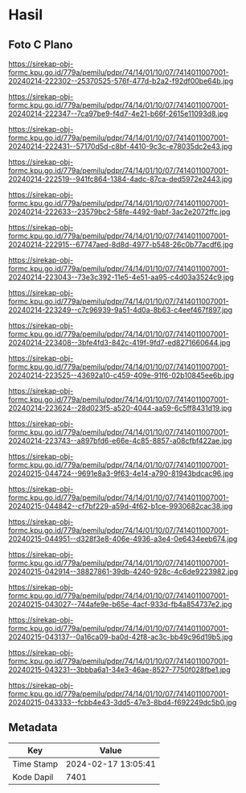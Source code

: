# Hasil

## Foto C Plano

https://sirekap-obj-formc.kpu.go.id/779a/pemilu/pdpr/74/14/01/10/07/7414011007001-20240214-222302--25370525-576f-477d-b2a2-f92df00be64b.jpg

https://sirekap-obj-formc.kpu.go.id/779a/pemilu/pdpr/74/14/01/10/07/7414011007001-20240214-222347--7ca97be9-f4d7-4e21-b66f-2615e11093d8.jpg

https://sirekap-obj-formc.kpu.go.id/779a/pemilu/pdpr/74/14/01/10/07/7414011007001-20240214-222431--57170d5d-c8bf-4410-9c3c-e78035dc2e43.jpg

https://sirekap-obj-formc.kpu.go.id/779a/pemilu/pdpr/74/14/01/10/07/7414011007001-20240214-222519--941fc864-1384-4adc-87ca-ded5972e2443.jpg

https://sirekap-obj-formc.kpu.go.id/779a/pemilu/pdpr/74/14/01/10/07/7414011007001-20240214-222633--23579bc2-58fe-4492-9abf-3ac2e2072ffc.jpg

https://sirekap-obj-formc.kpu.go.id/779a/pemilu/pdpr/74/14/01/10/07/7414011007001-20240214-222915--67747aed-8d8d-4977-b548-26c0b77acdf6.jpg

https://sirekap-obj-formc.kpu.go.id/779a/pemilu/pdpr/74/14/01/10/07/7414011007001-20240214-223043--73e3c392-11e5-4e51-aa95-c4d03a3524c9.jpg

https://sirekap-obj-formc.kpu.go.id/779a/pemilu/pdpr/74/14/01/10/07/7414011007001-20240214-223249--c7c96939-9a51-4d0a-8b63-c4eef467f897.jpg

https://sirekap-obj-formc.kpu.go.id/779a/pemilu/pdpr/74/14/01/10/07/7414011007001-20240214-223408--3bfe4fd3-842c-419f-9fd7-ed8271660644.jpg

https://sirekap-obj-formc.kpu.go.id/779a/pemilu/pdpr/74/14/01/10/07/7414011007001-20240214-223525--43692a10-c459-409e-91f6-02b10845ee6b.jpg

https://sirekap-obj-formc.kpu.go.id/779a/pemilu/pdpr/74/14/01/10/07/7414011007001-20240214-223624--28d023f5-a520-4044-aa59-6c5ff8431d19.jpg

https://sirekap-obj-formc.kpu.go.id/779a/pemilu/pdpr/74/14/01/10/07/7414011007001-20240214-223743--a897bfd6-e66e-4c85-8857-a08cfbf422ae.jpg

https://sirekap-obj-formc.kpu.go.id/779a/pemilu/pdpr/74/14/01/10/07/7414011007001-20240215-044724--9691e8a3-9f63-4e14-a790-81943bdcac96.jpg

https://sirekap-obj-formc.kpu.go.id/779a/pemilu/pdpr/74/14/01/10/07/7414011007001-20240215-044842--cf7bf229-a59d-4f62-b1ce-9930682cac38.jpg

https://sirekap-obj-formc.kpu.go.id/779a/pemilu/pdpr/74/14/01/10/07/7414011007001-20240215-044951--d328f3e8-406e-4936-a3e4-0e6434eeb674.jpg

https://sirekap-obj-formc.kpu.go.id/779a/pemilu/pdpr/74/14/01/10/07/7414011007001-20240215-042914--38827861-39db-4240-928c-4c6de9223982.jpg

https://sirekap-obj-formc.kpu.go.id/779a/pemilu/pdpr/74/14/01/10/07/7414011007001-20240215-043027--744afe9e-b65e-4acf-933d-fb4a854737e2.jpg

https://sirekap-obj-formc.kpu.go.id/779a/pemilu/pdpr/74/14/01/10/07/7414011007001-20240215-043137--0a16ca09-ba0d-42f8-ac3c-bb49c96d19b5.jpg

https://sirekap-obj-formc.kpu.go.id/779a/pemilu/pdpr/74/14/01/10/07/7414011007001-20240215-043231--3bbba6a1-34e3-46ae-8527-7750f028fbe1.jpg

https://sirekap-obj-formc.kpu.go.id/779a/pemilu/pdpr/74/14/01/10/07/7414011007001-20240215-043333--fcbb4e43-3dd5-47e3-8bd4-f692249dc5b0.jpg


## Metadata

| Key        | Value               |
| ---------- | ------------------- |
| Time Stamp | 2024-02-17 13:05:41 |
| Kode Dapil | 7401                |




